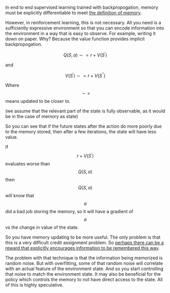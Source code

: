 
In end to end supervised learning trained with backpropogation, memory must be explicitly differentiable to meet [the definition of memory](/#memory).

However, in reinforcement learning, this is not necessary. All you need is a sufficiently expressive environment so that you can encode information into the environment in a way that is easy to observe. For example, writing it down on paper. Why? Because the value function provides implicit backpropogation.

$$ Q(S, a) \sim= r + V(S^\prime) $$

and

$$V(S^\prime) \sim= r + V(S^{\prime\prime})$$

Where $$\sim=$$ means updated to be closer to.

(we assume that the relevant part of the state is fully observable, as it would be in the case of memory as state)

So you can see that if the future states after the action do more poorly due to the memory stored, then after a few iterations, the state will have less value.

If $$r + V(S^\prime)$$ evaluates worse than $$Q(S, a)$$ then $$Q(S, a)$$ will know that $$a$$ did a bad job storing the memory, so it will have a gradient of $$a$$ vs the change in value of the state.

So you have memory updating to be more useful. The only problem is that this is a very difficult credit assignment problem. So [perhaps there can be a reward that explicitly encourages information to be remembered this way](/#clock_information_exploration).

The problem with that technique is that the information being memorized is random noise. But with overfitting, some of that random noise will correlate with an actual feature of the environment state. And so you start controlling that noise to match the environment state. It may also be beneficial for the policy which controls the memory to not have direct access to the state. All of this is highly speculative. 
